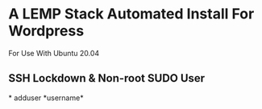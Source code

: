 <h1>A LEMP Stack Automated Install For Wordpress</h1>
<p>For Use With Ubuntu 20.04</p>
<h2>SSH Lockdown &amp; Non-root SUDO User</h2> 
* adduser *username*
